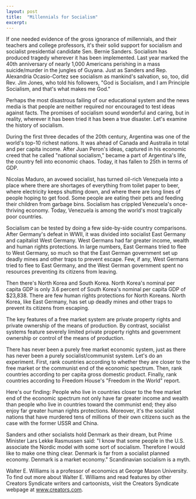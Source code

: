 ```yaml
---
layout: post
title:  "Millennials for Socialism"
excerpt:
---
```




If one needed evidence of the gross ignorance of millennials, and their teachers and college professors, it's their solid support for socialism and socialist presidential candidate Sen. Bernie Sanders. Socialism has produced tragedy wherever it has been implemented. Last year marked the 40th anniversary of nearly 1,000 Americans perishing in a mass suicide/murder in the jungles of Guyana. Just as Sanders and Rep. Alexandria Ocasio-Cortez see socialism as mankind's salvation, so, too, did Rev. Jim Jones, who told his followers, "God is Socialism, and I am Principle Socialism, and that's what makes me God." 

Perhaps the most disastrous failing of our educational system and the news media is that people are neither required nor encouraged to test ideas against facts. The promises of socialism sound wonderful and caring, but in reality, wherever it has been tried it has been a true disaster. Let's examine the history of socialism. 

During the first three decades of the 20th century, Argentina was one of the world's top-10 richest nations. It was ahead of Canada and Australia in total and per capita income. After Juan Peron's ideas, captured in his economic creed that he called "national socialism," became a part of Argentina's life, the country fell into economic chaos. Today, it has fallen to 25th in terms of GDP.

Nicolas Maduro, an avowed socialist, has turned oil-rich Venezuela into a place where there are shortages of everything from toilet paper to beer, where electricity keeps shutting down, and where there are long lines of people hoping to get food. Some people are eating their pets and feeding their children from garbage bins. Socialism has crippled Venezuela's once-thriving economy. Today, Venezuela is among the world's most tragically poor countries.

Socialism can be tested by doing a few side-by-side country comparisons. After Germany's defeat in WWII, it was divided into socialist East Germany and capitalist West Germany. West Germans had far greater income, wealth and human rights protections. In large numbers, East Germans tried to flee to West Germany, so much so that the East German government set up deadly mines and other traps to prevent escape. Few, if any, West Germans tried to flee to East Germany, and the West German government spent no resources preventing its citizens from leaving.



Then there's North Korea and South Korea. North Korea's nominal per capita GDP is only 3.6 percent of South Korea's nominal per capita GDP of $23,838. There are few human rights protections for North Koreans. North Korea, like East Germany, has set up deadly mines and other traps to prevent its citizens from escaping.

The key features of a free market system are private property rights and private ownership of the means of production. By contrast, socialist systems feature severely limited private property rights and government ownership or control of the means of production. 

There has never been a purely free market economic system, just as there has never been a purely socialist/communist system. Let's do an experiment. First, rank countries according to whether they are closer to the free market or the communist end of the economic spectrum. Then, rank countries according to per capita gross domestic product. Finally, rank countries according to Freedom House's "Freedom in the World" report.

Here's our finding: People who live in countries closer to the free market end of the economic spectrum not only have far greater income and wealth than people who live in countries toward the communist end; they also enjoy far greater human rights protections. Moreover, it's the socialist nations that have murdered tens of millions of their own citizens such as the case with the former USSR and China. 

Sanders and other socialists hold Denmark as their dream, but Prime Minister Lars Lekke Rasmussen said: "I know that some people in the U.S. associate the Nordic model with some sort of socialism. Therefore I would like to make one thing clear. Denmark is far from a socialist planned economy. Denmark is a market economy." Scandinavian socialism is a myth.



Walter E. Williams is a professor of economics at George Mason University. To find out more about Walter E. Williams and read features by other Creators Syndicate writers and cartoonists, visit the Creators Syndicate webpage at www.creators.com.
